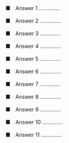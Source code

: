 ﻿■　Answer 1
..............


■　Answer 2
..............


■　Answer 3
..............


■　Answer 4
..............


■　Answer 5
..............


■　Answer 6
..............


■　Answer 7
..............


■　Answer 8
..............


■　Answer 9
..............


■　Answer 10
..............


■　Answer 11
..............
